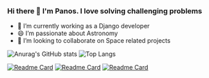 ### Hi there 👋 I'm Panos. I love solving challenging problems



- 🔭 I’m currently working as a Django developer
- 😄 I’m passionate about Astronomy
- 👯 I’m looking to collaborate on Space related projects





![Anurag's GitHub stats](https://github-readme-stats.vercel.app/api?username=PanosDine&show_icons=true&theme=radical)
![Top Langs](https://github-readme-stats.vercel.app/api/top-langs/?username=PanosDine&layout=compact)


[![Readme Card](https://github-readme-stats.vercel.app/api/pin/?username=PanosDine&repo=moulin-rouge)](https://github.com/PanosDine/moulin-rouge)
[![Readme Card](https://github-readme-stats.vercel.app/api/pin/?username=PanosDine&repo=Badbatch-website)](https://github.com/PanosDine/Badbatch-website/)
[![Readme Card](https://github-readme-stats.vercel.app/api/pin/?username=PanosDine&repo=SunFire)](https://github.com/PanosDine/SunFire)



<!--
**PanosDine/PanosDine** is a ✨ _special_ ✨ repository because its `README.md` (this file) appears on your GitHub profile.

Here are some ideas to get you started:

- 🔭 I’m currently working on ...
- 🌱 I’m currently learning ...
- 👯 I’m looking to collaborate on ...
- 🤔 I’m looking for help with ...
- 💬 Ask me about ...
- 📫 How to reach me: ...
- 😄 Pronouns: ...
- ⚡ Fun fact: ...
-->
